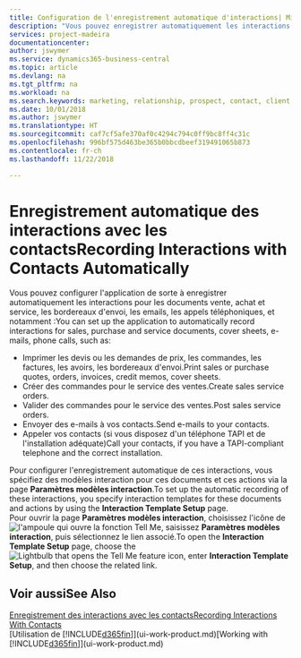 ```yaml
---
title: Configuration de l'enregistrement automatique d'interactions| Microsoft Docs
description: "Vous pouvez enregistrer automatiquement les interactions client, par exemple, pour les documents ventes, achat et service ou les appels téléphoniques."
services: project-madeira
documentationcenter: 
author: jswymer
ms.service: dynamics365-business-central
ms.topic: article
ms.devlang: na
ms.tgt_pltfrm: na
ms.workload: na
ms.search.keywords: marketing, relationship, prospect, contact, client, customer
ms.date: 10/01/2018
ms.author: jswymer
ms.translationtype: HT
ms.sourcegitcommit: caf7cf5afe370af0c4294c794c0ff9bc8ff4c31c
ms.openlocfilehash: 996bf575d463be365b0bbcdbeef319491065b873
ms.contentlocale: fr-ch
ms.lasthandoff: 11/22/2018

---
```

# <a name="recording-interactions-with-contacts-automatically"></a><span data-ttu-id="264b4-103">Enregistrement automatique des interactions avec les contacts</span><span class="sxs-lookup"><span data-stu-id="264b4-103">Recording Interactions with Contacts Automatically</span></span>
<span data-ttu-id="264b4-104">Vous pouvez configurer l'application de sorte à enregistrer automatiquement les interactions pour les documents vente, achat et service, les bordereaux d'envoi, les emails, les appels téléphoniques, et notamment :</span><span class="sxs-lookup"><span data-stu-id="264b4-104">You can set up the application to automatically record interactions for sales, purchase and service documents, cover sheets, e-mails, phone calls, such as:</span></span>

* <span data-ttu-id="264b4-105">Imprimer les devis ou les demandes de prix, les commandes, les factures, les avoirs, les bordereaux d'envoi.</span><span class="sxs-lookup"><span data-stu-id="264b4-105">Print sales or purchase quotes, orders, invoices, credit memos, cover sheets.</span></span>
* <span data-ttu-id="264b4-106">Créer des commandes pour le service des ventes.</span><span class="sxs-lookup"><span data-stu-id="264b4-106">Create sales service orders.</span></span>
* <span data-ttu-id="264b4-107">Valider des commandes pour le service des ventes.</span><span class="sxs-lookup"><span data-stu-id="264b4-107">Post sales service orders.</span></span>
* <span data-ttu-id="264b4-108">Envoyer des e-mails à vos contacts.</span><span class="sxs-lookup"><span data-stu-id="264b4-108">Send e-mails to your contacts.</span></span>
* <span data-ttu-id="264b4-109">Appeler vos contacts (si vous disposez d'un téléphone TAPI et de l'installation adéquate)</span><span class="sxs-lookup"><span data-stu-id="264b4-109">Call your contacts, if you have a TAPI-compliant telephone and the correct installation.</span></span>

<span data-ttu-id="264b4-110">Pour configurer l'enregistrement automatique de ces interactions, vous spécifiez des modèles interaction pour ces documents et ces actions via la page **Paramètres modèles interaction**.</span><span class="sxs-lookup"><span data-stu-id="264b4-110">To set up the automatic recording of these interactions, you specify interaction templates for these documents and actions by using the **Interaction Template Setup** page.</span></span>  
<span data-ttu-id="264b4-111">Pour ouvrir la page **Paramètres modèles interaction**, choisissez l'icône de ![l'ampoule qui ouvre la fonction Tell Me](media/ui-search/search_small.png "Dites-moi ce que vous voulez faire"), saisissez **Paramètres modèles interaction**, puis sélectionnez le lien associé.</span><span class="sxs-lookup"><span data-stu-id="264b4-111">To open the **Interaction Template Setup** page, choose the ![Lightbulb that opens the Tell Me feature](media/ui-search/search_small.png "Tell me what you want to do") icon, enter **Interaction Template Setup**, and then choose the related link.</span></span>

## <a name="see-also"></a><span data-ttu-id="264b4-112">Voir aussi</span><span class="sxs-lookup"><span data-stu-id="264b4-112">See Also</span></span>
[<span data-ttu-id="264b4-113">Enregistrement des interactions avec les contacts</span><span class="sxs-lookup"><span data-stu-id="264b4-113">Recording Interactions With Contacts</span></span>](marketing-interactions.md)  
<span data-ttu-id="264b4-114">[Utilisation de [!INCLUDE[d365fin](includes/d365fin_md.md)]](ui-work-product.md)</span><span class="sxs-lookup"><span data-stu-id="264b4-114">[Working with [!INCLUDE[d365fin](includes/d365fin_md.md)]](ui-work-product.md)</span></span>  

